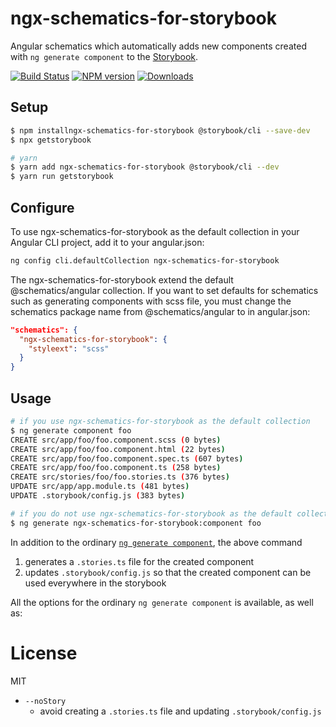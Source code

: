 # ngx-schematics-for-storybook

Angular schematics which automatically adds new components created with `ng generate component` to the [Storybook](https://storybook.js.org/).

[![Build Status][travis-image]][travis-url]
[![NPM version][npm-image]][npm-url]
[![Downloads](https://img.shields.io/npm/dm/ngx-schematics-for-storybook.svg)](https://www.npmjs.com/package/ngx-schematics-for-storybook)

## Setup

```sh
$ npm installngx-schematics-for-storybook @storybook/cli --save-dev 
$ npx getstorybook

# yarn
$ yarn add ngx-schematics-for-storybook @storybook/cli --dev
$ yarn run getstorybook
```

## Configure

To use ngx-schematics-for-storybook as the default collection in your Angular CLI project, add it to your angular.json:

```sh
ng config cli.defaultCollection ngx-schematics-for-storybook
```

The ngx-schematics-for-storybook extend the default @schematics/angular collection. If you want to set defaults for schematics such as generating components with scss file, you must change the schematics package name from @schematics/angular to in angular.json:

```json
"schematics": {
  "ngx-schematics-for-storybook": {
    "styleext": "scss"
  }
}
```

## Usage

```sh
# if you use ngx-schematics-for-storybook as the default collection
$ ng generate component foo
CREATE src/app/foo/foo.component.scss (0 bytes)
CREATE src/app/foo/foo.component.html (22 bytes)
CREATE src/app/foo/foo.component.spec.ts (607 bytes)
CREATE src/app/foo/foo.component.ts (258 bytes)
CREATE src/stories/foo/foo.stories.ts (376 bytes)
UPDATE src/app/app.module.ts (481 bytes)
UPDATE .storybook/config.js (383 bytes)

# if you do not use ngx-schematics-for-storybook as the default collection
$ ng generate ngx-schematics-for-storybook:component foo 
```

In addition to the ordinary [`ng generate component`](https://github.com/angular/angular-cli/wiki/generate-component), the above command

1. generates a `.stories.ts` file for the created component
1. updates `.storybook/config.js` so that the created component can be used everywhere in the storybook

All the options for the ordinary `ng generate component` is available, as well as:

# License

MIT

- `--noStory`
  - avoid creating a `.stories.ts` file and updating `.storybook/config.js`

[travis-image]:https://travis-ci.org/kimamula/ngx-schematics-for-storybook.svg?branch=master
[travis-url]:https://travis-ci.org/kimamula/ngx-schematics-for-storybook
[npm-image]:https://img.shields.io/npm/v/ngx-schematics-for-storybook.svg?style=flat
[npm-url]:https://npmjs.org/package/ngx-schematics-for-storybook